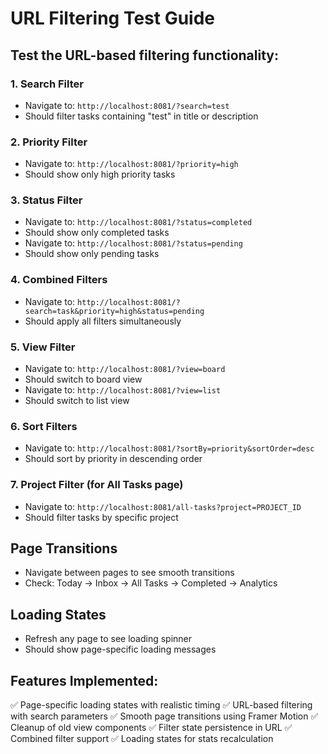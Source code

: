 # URL Filtering Test Guide

## Test the URL-based filtering functionality:

### 1. Search Filter
- Navigate to: `http://localhost:8081/?search=test`
- Should filter tasks containing "test" in title or description

### 2. Priority Filter
- Navigate to: `http://localhost:8081/?priority=high`
- Should show only high priority tasks

### 3. Status Filter
- Navigate to: `http://localhost:8081/?status=completed`
- Should show only completed tasks
- Navigate to: `http://localhost:8081/?status=pending`
- Should show only pending tasks

### 4. Combined Filters
- Navigate to: `http://localhost:8081/?search=task&priority=high&status=pending`
- Should apply all filters simultaneously

### 5. View Filter
- Navigate to: `http://localhost:8081/?view=board`
- Should switch to board view
- Navigate to: `http://localhost:8081/?view=list`
- Should switch to list view

### 6. Sort Filters
- Navigate to: `http://localhost:8081/?sortBy=priority&sortOrder=desc`
- Should sort by priority in descending order

### 7. Project Filter (for All Tasks page)
- Navigate to: `http://localhost:8081/all-tasks?project=PROJECT_ID`
- Should filter tasks by specific project

## Page Transitions
- Navigate between pages to see smooth transitions
- Check: Today → Inbox → All Tasks → Completed → Analytics

## Loading States
- Refresh any page to see loading spinner
- Should show page-specific loading messages

## Features Implemented:
✅ Page-specific loading states with realistic timing
✅ URL-based filtering with search parameters
✅ Smooth page transitions using Framer Motion
✅ Cleanup of old view components
✅ Filter state persistence in URL
✅ Combined filter support
✅ Loading states for stats recalculation
